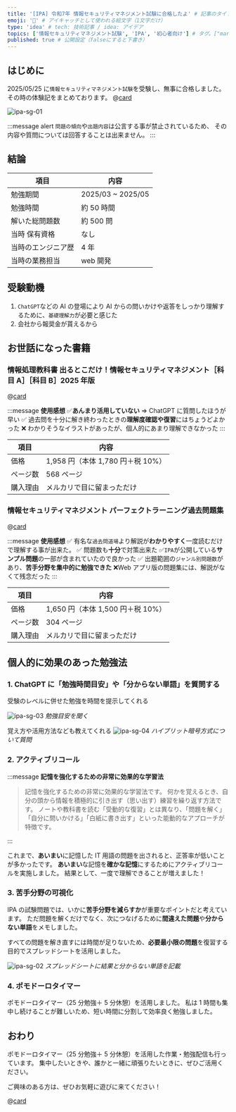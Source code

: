 ```yaml
---
title: '[IPA] 令和7年 情報セキュリティマネジメント試験に合格したよ' # 記事のタイトル
emoji: '💯' # アイキャッチとして使われる絵文字（1文字だけ）
type: 'idea' # tech: 技術記事 / idea: アイデア
topics: ['情報セキュリティマネジメント試験', 'IPA', '初心者向け'] # タグ。["markdown", "rust", "aws"]のように指定する
published: true # 公開設定（falseにすると下書き）
---
```


## はじめに

2025/05/25 に`情報セキュリティマネジメント試験`を受験し、無事に合格しました。
その時の体験記をまとめております。
@[card](https://www.ipa.go.jp/shiken/kubun/sg.html)

![ipa-sg-01](/images/articles/ipa-information-security-management-examination/ipa-sg-01.png)

:::message alert
`問題の傾向`や`出題内容`は公言する事が禁止されているため、
その内容や質問については回答することは出来ません。
:::

## 結論

| 項目               | 内容              |
| ------------------ | ----------------- |
| 勉強期間           | 2025/03 ~ 2025/05 |
| 勉強時間           | 約 50 時間        |
| 解いた総問題数     | 約 500 問         |
| 当時 保有資格      | なし              |
| 当時のエンジニア歴 | 4 年              |
| 当時の業務担当     | web 開発          |

## 受験動機

1. `ChatGPT`などの AI の登場により AI からの問いかけや返答をしっかり理解するために、`基礎理解力`が必要と感じた
2. 会社から報奨金が貰えるから

## お世話になった書籍

### 情報処理教科書 出るとこだけ！情報セキュリティマネジメント［科目 A］［科目 B］2025 年版

@[card](https://www.shoeisha.co.jp/book/detail/9784798188874)

:::message
**使用感想**
✅**あんまり活用していない** ⇒ ChatGPT に質問したほうが早い
✅ 過去問を十分に解き終わったときの**理解度確認や復習**にはちょうどよかった
❌ わかりそうなイラストがあったが、個人的にあまり理解できなかった
:::

| 項目     | 内容                              |
| -------- | --------------------------------- |
| 価格     | 1,958 円（本体 1,780 円＋税 10%） |
| ページ数 | 568 ページ                        |
| 購入理由 | メルカリで目に留まっただけ        |

### 情報セキュリティマネジメント パーフェクトラーニング過去問題集

@[card](https://gihyo.jp/book/2024/978-4-297-14556-9)

:::message
**使用感想**
✅ 有名な`過去問道場`より解説が**わかりやすく**一度読むだけで理解する事が出来た。
✅ 問題数も**十分**で対策出来た
✅`IPA`が公開している**サンプル問題**の一部が含まれていたので良かった
✅ 出題範囲の`ジャンル別問題数`があり、**苦手分野を集中的に勉強できた**
❌Web アプリ版の問題集には、解説がなくて残念だった
:::

| 項目     | 内容                              |
| -------- | --------------------------------- |
| 価格     | 1,650 円（本体 1,500 円＋税 10%） |
| ページ数 | 304 ページ                        |
| 購入理由 | メルカリで目に留まっただけ        |

## 個人的に効果のあった勉強法

### 1. ChatGPT に「勉強時間目安」や「分からない単語」を質問する

受験のレベルに併せた勉強を時間を提示してくれる

![ipa-sg-03](/images/articles/ipa-information-security-management-examination/ipa-sg-03.png)
_勉強目安を聞く_

覚え方や活用方法なども教えてくれる
![ipa-sg-04](/images/articles/ipa-information-security-management-examination/ipa-sg-04.png)
_ハイブリット暗号方式について質問_

### 2. アクティブリコール

:::message
**記憶を強化するための非常に効果的な学習法**

> 記憶を強化するための非常に効果的な学習法です。
> 何かを覚えるとき、自分の頭から情報を積極的に引き出す（思い出す）練習を繰り返す方法です。
> ノートや教科書を読む「受動的な復習」とは異なり、「問題を解く」「自分に問いかける」「白紙に書き出す」といった能動的なアプローチが特徴です。

:::

これまで、**あいまい**に記憶した IT 用語の問題を出されると、正答率が低いことが多かったです。
**あいまい**な記憶を**確かな記憶**にするためにアクティブリコールを実施しました。
結果として、一度で理解できることが増えました！

### 3. 苦手分野の可視化

IPA の試験問題では、いかに**苦手分野を減らすか**が重要なポイントだと考えています。
ただ問題を解くだけでなく、次につなげるために**間違えた問題**や**分からない単語**をメモしました。

すべての問題を解き直すには時間が足りないため、**必要最小限の問題**を復習する目的でスプレッドシートを活用しました。

![ipa-sg-02](/images/articles/ipa-information-security-management-examination/ipa-sg-02.png)
_スプレッドシートに結果と分からない単語を記載_

### 4. ポモドーロタイマー

ポモドーロタイマー（25 分勉強＋ 5 分休憩）を活用しました。
私は 1 時間も集中し続けることが難しいため、短い時間に分割して効率良く勉強しました。

## おわり

ポモドーロタイマー（25 分勉強＋ 5 分休憩）を活用した作業・勉強配信も行っています。
集中したいときや、誰かと一緒に頑張りたいときに、ぜひご活用ください。

ご興味のある方は、ぜひお気軽に遊びに来てください！

@[card](https://www.youtube.com/@aew2sbee)
